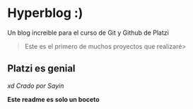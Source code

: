 # Hyperblog  :)
Un blog increible para el curso de Git y Github de Platzi 
> Este es el primero de muchos proyectos que realizaré>

## Platzi es genial

*xd*
*Crado por Sayin*

**Este readme es solo un boceto**